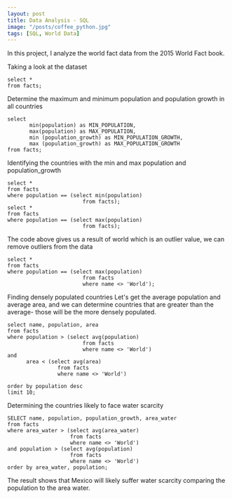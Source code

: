 ```yaml
---
layout: post
title: Data Analysis - SQL
image: "/posts/coffee_python.jpg"
tags: [SQL, World Data]
---
```


In this project, I analyze the world fact data from the 2015 World Fact book.





Taking a look at the dataset

``` 
select *
from facts;
```

Determine the maximum and minimum population and population growth in all countries

```
select 
	   min(population) as MIN_POPULATION,
	   max(population) as MAX_POPULATION,
	   min (population_growth) as MIN_POPULATION_GROWTH,
	   max (population_growth) as MAX_POPULATION_GROWTH
from facts;
```
Identifying the countries with the min and max population and population_growth

```
select *
from facts
where population == (select min(population)
						from facts);
select *
from facts
where population == (select max(population)
						from facts);
```					
						
The code above gives us a result of world which is an outlier value, we can remove outliers from the data	

```
select *
from facts
where population == (select max(population)
						from facts
						where name <> 'World');					
```

Finding densely populated countries
Let's get the average population and average area, and we can determine countries that are greater than the average- those will be the more densely populated.

```
select name, population, area
from facts
where population > (select avg(population) 
						from facts
						where name <> 'World') 
and
	  area < (select avg(area) 
	            from facts	
				where name <> 'World')
				
order by population desc
limit 10;				
```

Determining the countries likely to face water scarcity

```
SELECT name, population, population_growth, area_water
from facts
where area_water > (select avg(area_water)
					from facts
					where name <> 'World') 
and population > (select avg(population) 
					from facts
					where name <> 'World')
order by area_water, population;													 
```

The result shows that Mexico will likely suffer water scarcity comparing the population to the area water. 
	
	

						
